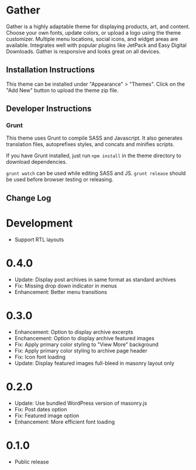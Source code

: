 # Gather

Gather is a highly adaptable theme for displaying products, art, and content.  Choose your own fonts, update colors, or upload a logo using the theme customizer.  Multiple menu locations, social icons, and widget areas are available.  Integrates well with popular plugins like JetPack and Easy Digital Downloads.  Gather is responsive and looks great on all devices.

## Installation Instructions

This theme can be installed under "Appearance" > "Themes".  Click on the "Add New" button to upload the theme zip file.

## Developer Instructions

### Grunt

This theme uses Grunt to compile SASS and Javascript.  It also generates translation files, autoprefixes styles, and concats and minifies scripts.

If you have Grunt installed, just run `npm install` in the theme directory to download dependencies.

`grunt watch` can be used while editing SASS and JS.
`grunt release` should be used before browser testing or releasing.

## Change Log

Development
===

* Support RTL layouts

0.4.0
===

* Update: Display post archives in same format as standard archives
* Fix: Missing drop down indicator in menus
* Enhancement: Better menu transitions

0.3.0
===

* Enhancement: Option to display archive excerpts
* Enchancement: Option to display archive featured images
* Fix: Apply primary color styling to "View More" background
* Fix: Apply primary color styling to archive page header
* Fix: Icon font loading
* Update: Display featured images full-bleed in masonry layout only

0.2.0
===

* Update: Use bundled WordPress version of masonry.js
* Fix: Post dates option
* Fix: Featured image option
* Enhancement: More efficient font loading

0.1.0
===

* Public release